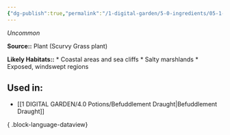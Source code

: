 ```yaml
---
{"dg-publish":true,"permalink":"/1-digital-garden/5-0-ingredients/05-1-plants/bundle-of-scurvy-grass/","tags":["ingredient","uncommon"]}
---
```


*Uncommon*

**Source::** Plant (Scurvy Grass plant)

**Likely Habitats::** * Coastal areas and sea cliffs * Salty marshlands * Exposed, windswept regions

## Used in:

- [[1 DIGITAL GARDEN/4.0 Potions/Befuddlement Draught\|Befuddlement Draught]]

{ .block-language-dataview}

